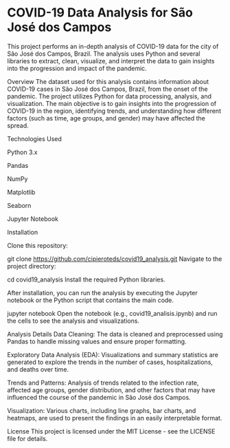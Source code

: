 # COVID-19 Data Analysis for São José dos Campos
This project performs an in-depth analysis of COVID-19 data for the city of São José dos Campos, Brazil. The analysis uses Python and several libraries to extract, clean, visualize, and interpret the data to gain insights into the progression and impact of the pandemic.


Overview
The dataset used for this analysis contains information about COVID-19 cases in São José dos Campos, Brazil, from the onset of the pandemic. The project utilizes Python for data processing, analysis, and visualization. The main objective is to gain insights into the progression of COVID-19 in the region, identifying trends, and understanding how different factors (such as time, age groups, and gender) may have affected the spread.

Technologies Used

Python 3.x

Pandas

NumPy

Matplotlib

Seaborn

Jupyter Notebook

Installation

Clone this repository:

git clone https://github.com/cipieroteds/covid19_analysis.git
Navigate to the project directory:

cd covid19_analysis
Install the required Python libraries.


After installation, you can run the analysis by executing the Jupyter notebook or the Python script that contains the main code.

jupyter notebook
Open the notebook (e.g., covid19_analisis.ipynb) and run the cells to see the analysis and visualizations.

Analysis Details
Data Cleaning: The data is cleaned and preprocessed using Pandas to handle missing values and ensure proper formatting.

Exploratory Data Analysis (EDA): Visualizations and summary statistics are generated to explore the trends in the number of cases, hospitalizations, and deaths over time.

Trends and Patterns: Analysis of trends related to the infection rate, affected age groups, gender distribution, and other factors that may have influenced the course of the pandemic in São José dos Campos.

Visualization: Various charts, including line graphs, bar charts, and heatmaps, are used to present the findings in an easily interpretable format.

License
This project is licensed under the MIT License - see the LICENSE file for details.

